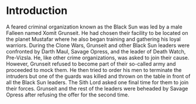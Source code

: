 # Introduction

A feared criminal organization known as the Black Sun was led by a male Falleen named  Xomit Grunseit.
He had chosen their facility to be located on the planet Mustafar where he also began training and gathering his loyal warriors.
During the Clone Wars, Grunseit and other Black Sun leaders were confronted by Darth Maul, Savage Opress, and the leader of Death Watch, Pre-Vizsla.
He, like other crime organizations, was asked to join their cause.
However, Grunseit refused to become part of their so-called army and proceeded to mock them.
He then tried to order his men to terminate the intruders but one of the guards was killed and thrown on the table in front of all the Black Sun leaders.
The Sith Lord asked one final time for them to join their forces.
Grunseit and the rest of the leaders were beheaded by Savage Opress after refusing the offer for the second time.
